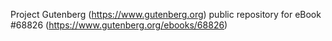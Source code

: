 Project Gutenberg (https://www.gutenberg.org) public repository for eBook #68826 (https://www.gutenberg.org/ebooks/68826)
